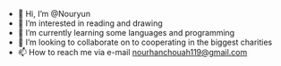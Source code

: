 - 👋 Hi, I’m @Nouryun
- 👀 I’m interested in reading and drawing 
- 🌱 I’m currently learning some languages and programming 
- 💞️ I’m looking to collaborate on to cooperating in the biggest charities
- 📫 How to reach me via e-mail nourhanchouah119@gmail.com

<!---
Nouryun/Nouryun is a ✨ special ✨ repository because its `README.md` (this file) appears on your GitHub profile.
You can click the Preview link to take a look at your changes.
--->
